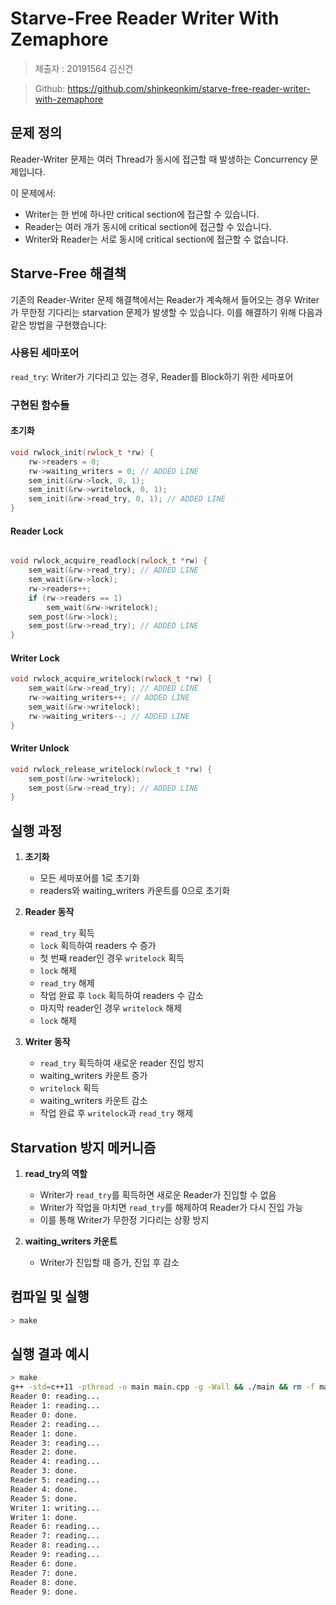 # Starve-Free Reader Writer With Zemaphore

> 제출자 : 20191564 김신건

> Github: https://github.com/shinkeonkim/starve-free-reader-writer-with-zemaphore

## 문제 정의

Reader-Writer 문제는 여러 Thread가 동시에 접근할 때 발생하는 Concurrency 문제입니다. 

이 문제에서:
- Writer는 한 번에 하나만 critical section에 접근할 수 있습니다.
- Reader는 여러 개가 동시에 critical section에 접근할 수 있습니다.
- Writer와 Reader는 서로 동시에 critical section에 접근할 수 없습니다.

## Starve-Free 해결책
기존의 Reader-Writer 문제 해결책에서는 Reader가 계속해서 들어오는 경우 Writer가 무한정 기다리는 starvation 문제가 발생할 수 있습니다. 이를 해결하기 위해 다음과 같은 방법을 구현했습니다:

### 사용된 세마포어

`read_try`: Writer가 기다리고 있는 경우, Reader를 Block하기 위한 세마포어

### 구현된 함수들

#### 초기화

```cpp
void rwlock_init(rwlock_t *rw) {
    rw->readers = 0;
    rw->waiting_writers = 0; // ADDED LINE
    sem_init(&rw->lock, 0, 1);
    sem_init(&rw->writelock, 0, 1);
    sem_init(&rw->read_try, 0, 1); // ADDED LINE
}
```

#### Reader Lock
```cpp

void rwlock_acquire_readlock(rwlock_t *rw) {
    sem_wait(&rw->read_try); // ADDED LINE
    sem_wait(&rw->lock);
    rw->readers++;
    if (rw->readers == 1)
        sem_wait(&rw->writelock);
    sem_post(&rw->lock);
    sem_post(&rw->read_try); // ADDED LINE
}
```

#### Writer Lock
```cpp
void rwlock_acquire_writelock(rwlock_t *rw) {
    sem_wait(&rw->read_try); // ADDED LINE
    rw->waiting_writers++; // ADDED LINE
    sem_wait(&rw->writelock);
    rw->waiting_writers--; // ADDED LINE
}
```

#### Writer Unlock

```cpp
void rwlock_release_writelock(rwlock_t *rw) {
    sem_post(&rw->writelock);
    sem_post(&rw->read_try); // ADDED LINE
}
```

## 실행 과정

1. **초기화**
   - 모든 세마포어를 1로 초기화
   - readers와 waiting_writers 카운트를 0으로 초기화

2. **Reader 동작**
   - `read_try` 획득
   - `lock` 획득하여 readers 수 증가
   - 첫 번째 reader인 경우 `writelock` 획득
   - `lock` 해제
   - `read_try` 해제
   - 작업 완료 후 `lock` 획득하여 readers 수 감소
   - 마지막 reader인 경우 `writelock` 해제
   - `lock` 해제

3. **Writer 동작**
   - `read_try` 획득하여 새로운 reader 진입 방지
   - waiting_writers 카운트 증가
   - `writelock` 획득
   - waiting_writers 카운트 감소
   - 작업 완료 후 `writelock`과 `read_try` 해제

## Starvation 방지 메커니즘

1. **read_try의 역할**
   - Writer가 `read_try`를 획득하면 새로운 Reader가 진입할 수 없음
   - Writer가 작업을 마치면 `read_try`를 해제하여 Reader가 다시 진입 가능
   - 이를 통해 Writer가 무한정 기다리는 상황 방지

2. **waiting_writers 카운트**
   - Writer가 진입할 때 증가, 진입 후 감소

## 컴파일 및 실행

```bash
> make
```

## 실행 결과 예시
```bash
> make
g++ -std=c++11 -pthread -o main main.cpp -g -Wall && ./main && rm -f main
Reader 0: reading...
Reader 1: reading...
Reader 0: done.
Reader 2: reading...
Reader 1: done.
Reader 3: reading...
Reader 2: done.
Reader 4: reading...
Reader 3: done.
Reader 5: reading...
Reader 4: done.
Reader 5: done.
Writer 1: writing...
Writer 1: done.
Reader 6: reading...
Reader 7: reading...
Reader 8: reading...
Reader 9: reading...
Reader 6: done.
Reader 7: done.
Reader 8: done.
Reader 9: done.

```

